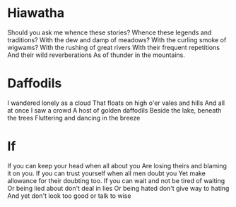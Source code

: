 Hiawatha
========

Should you ask me whence these stories?
Whence these legends and traditions?
With the dew and damp of meadows?
With the curling smoke of wigwams?
With the rushing of great rivers 
With their frequent repetitions
And their wild reverberations
As of thunder in the mountains.

Daffodils
=========

I wandered lonely as a cloud
That floats on high o'er vales and hills
And all at once I saw a crowd 
A host of golden daffodils
Beside the lake, beneath the trees
Fluttering and dancing in the breeze

If
==

If you can keep your head when all about you
Are losing theirs and blaming it on you.
If you can trust yourself when all men doubt you
Yet make allowance for their doubting too.
If you can wait and not be tired of waiting
Or being lied about don't deal in lies
Or being hated don't give way to hating
And yet don't look too good or talk to wise


